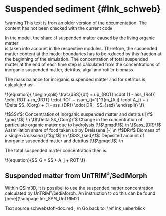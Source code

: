Suspended sediment {#lnk_schweb}
=================

\warning This text is from an older version of the documentation. The content 
has not been checked with the current code

In the model, the share of suspended matter caused by the living organic matter  
is taken into account in the respective modules. Therefore, 
the suspended matter content at the model boundaries has to be reduced by this 
fraction at the beginning of the simulation. 
The concentration of total suspended matter at the end of each time step 
is calculated from the concentrations of inorganic suspended matter, detritus, 
algal and rotifer biomass. 

The mass balance for inorganic suspended matter and for detritus is 
calculated as:

\f{equation}{
 \begin{split}
 \frac{dSS}{dt} = up_{ROT} \cdot (1 - ass_{Rot}) \cdot 
 ROT + m_{ROT} \cdot ROT + \sum_{j=1}^3{m_{A,j} \cdot A_j} + \\
 \Delta SS_{Corg} + (1 - ass_{DR}) \cdot DR - SS_{sed} 
 \end{split}
\f}

\f$SS\f$: Concentration of inorganic suspended matter and detritus [\f$ \gmq \f$] \n
\f$\Delta SS_{Corg}\f$	Change in the concentration of particulate organic 
  matter due to hydrolysis [\f$\gmqd\f$] \n
\f$ass_{DR}\f$ Assmiliation share of food taken up by Dreissena [-] \n
\f$DR\f$ Biomass of a single *Dreissena* [\f$g\f$] \n
\f$SS_{sed}\f$: Deposited amount of inorganic suspended matter and detritus [\f$\gmqd\f$] \n

The total suspended matter concentration then is:
 
\f{equation}{SS_G = SS + A_j + ROT \f}

## Suspended matter from UnTRIM²/SediMorph
Within QSim3D, it is possibel to use the suspended matter concentration 
calculated by UnTRIM²/SediMorph. An instruction to do this can be found 
[here](\subpage lnk_SPM_UnTRIM2) .

Text source schwebstoff-doc.md ; \n
Go back to: \ref lnk_ueberblick